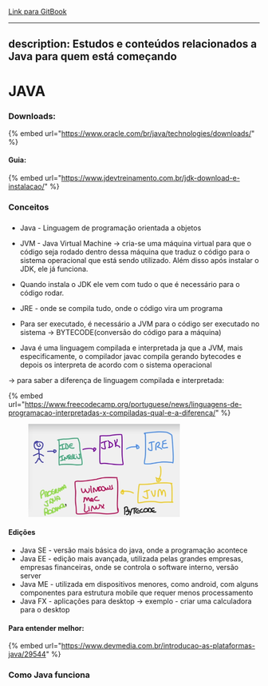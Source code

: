[Link para GitBook](https://julinha.gitbook.io/java/)


---
description: Estudos e conteúdos relacionados a Java para quem está começando
---

# JAVA

### Downloads:

{% embed url="https://www.oracle.com/br/java/technologies/downloads/" %}



#### Guia:

{% embed url="https://www.jdevtreinamento.com.br/jdk-download-e-instalacao/" %}

### Conceitos

###

* Java - Linguagem de programação orientada a objetos&#x20;



* JVM - Java Virtual Machine -> cria-se uma máquina virtual para que o código seja rodado dentro dessa máquina que traduz o código para o sistema operacional que está sendo utilizado. Além disso após instalar o JDK, ele já funciona.



* Quando instala o JDK ele vem com tudo o que é necessário para o código rodar.



* JRE - onde se compila tudo, onde o código vira um programa



* Para ser executado, é necessário a JVM para o código ser executado no sistema -> BYTECODE(conversão do código para a máquina)



* Java é uma linguagem compilada e interpretada ja que a JVM, mais especificamente, o compilador javac compila gerando bytecodes e depois os interpreta de acordo com o sistema operacional

\-> para saber a diferença de linguagem compilada e interpretada:

{% embed url="https://www.freecodecamp.org/portuguese/news/linguagens-de-programacao-interpretadas-x-compiladas-qual-e-a-diferenca/" %}

<figure><img src=".gitbook/assets/image.png" alt="" width="304"><figcaption></figcaption></figure>

#### Edições

* Java SE - versão mais básica do java, onde a programação acontece
* Java EE - edição mais avançada, utilizada pelas grandes empresas, empresas financeiras, onde se controla o software interno, versão server
* Java ME - utilizada em dispositivos menores, como android, com alguns componentes para estrutura mobile que requer menos processamento
* Java FX - aplicações para desktop -> exemplo - criar uma calculadora para o desktop

#### Para entender melhor:

{% embed url="https://www.devmedia.com.br/introducao-as-plataformas-java/29544" %}



### Como Java funciona
